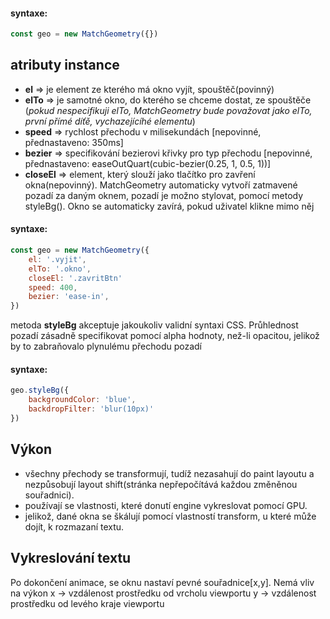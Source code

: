 #### syntaxe:

```javascript
const geo = new MatchGeometry({})
```

## atributy instance
- **el** => je element ze kterého má okno vyjít, spouštěč(povinný)
- **elTo** => je samotné okno, do kterého se chceme dostat, ze spouštěče
(*pokud nespecifikuji elTo, MatchGeometry bude považovat jako elTo, první přímé díťě, vychazejícíhé elementu*)
- **speed** => rychlost přechodu v milisekundách [nepovinné, přednastaveno: 350ms]
- **bezier** => specifikování bezierovi křivky pro typ přechodu [nepovinné, přednastaveno: easeOutQuart(cubic-bezier(0.25, 1, 0.5, 1))]
- **closeEl** => element, který slouží jako tlačítko pro zavření okna(nepovinný). MatchGeometry automaticky vytvoří zatmavené pozadí za daným oknem, 
pozadí je možno stylovat, pomocí metody styleBg(). Okno se automaticky zavírá, pokud uživatel klikne mimo něj

#### syntaxe:

```javascript
const geo = new MatchGeometry({
    el: '.vyjit',
    elTo: '.okno',
    closeEl: '.zavritBtn'
    speed: 400,
    bezier: 'ease-in',
})
```

metoda **styleBg** akceptuje jakoukoliv validní syntaxi CSS. Průhlednost pozadí zásadně specifikovat pomocí alpha hodnoty, než-li opacitou, jelikož by to 
zabraňovalo plynulému přechodu pozadí

#### syntaxe:

```javascript
geo.styleBg({
    backgroundColor: 'blue',
    backdropFilter: 'blur(10px)'
})
```

## Výkon
- všechny přechody se transformují, tudíž nezasahují do paint layoutu a nezpůsobují layout shift(stránka nepřepočítává každou změněnou souřadnici).
- používají se vlastnosti, které donutí engine vykreslovat pomocí GPU.
- jelikož, dané okna se škálují pomocí vlastností transform, u které může dojít, k rozmazaní textu.

## Vykreslování textu
Po dokončení animace, se oknu nastaví pevné souřadnice[x,y]. Nemá vliv na výkon
x -> vzdálenost prostředku od vrcholu viewportu
y -> vzdálenost prostředku od levého kraje viewportu
